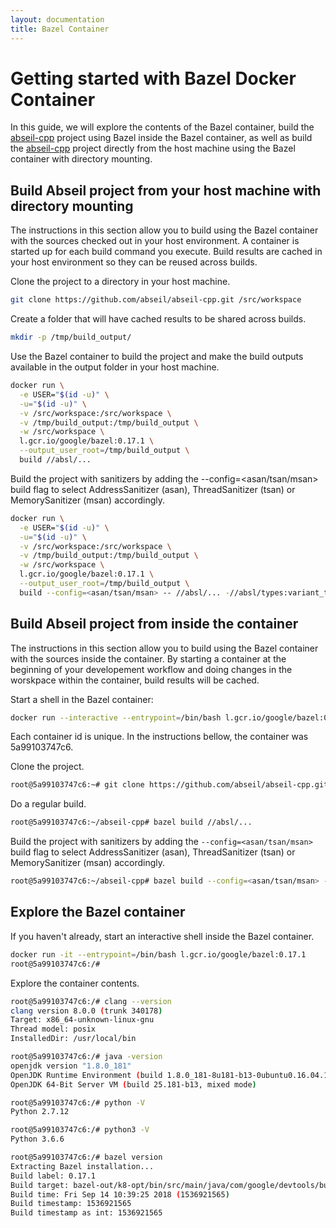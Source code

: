 ```yaml
---
layout: documentation
title: Bazel Container
---
```


# Getting started with Bazel Docker Container

In this guide, we will explore the contents of the Bazel container, build the
[abseil-cpp](https://github.com/abseil/abseil-cpp) project using Bazel inside
the Bazel container, as well as build the
[abseil-cpp](https://github.com/abseil/abseil-cpp) project directly from the
host machine using the Bazel container with directory mounting.

## Build Abseil project from your host machine with directory mounting

The instructions in this section allow you to build using the Bazel container
with the sources checked out in your host environment. A container is started up
for each build command you execute. Build results are cached in your host
environment so they can be reused across builds.

Clone the project to a directory in your host machine.

```bash
git clone https://github.com/abseil/abseil-cpp.git /src/workspace
```

Create a folder that will have cached results to be shared across builds.

```bash
mkdir -p /tmp/build_output/
```

Use the Bazel container to build the project and make the build
outputs available in the output folder in your host machine.

```bash
docker run \
  -e USER="$(id -u)" \
  -u="$(id -u)" \
  -v /src/workspace:/src/workspace \
  -v /tmp/build_output:/tmp/build_output \
  -w /src/workspace \
  l.gcr.io/google/bazel:0.17.1 \
  --output_user_root=/tmp/build_output \
  build //absl/...
```

Build the project with sanitizers by adding the --config=<asan/tsan/msan> build
flag to select AddressSanitizer (asan), ThreadSanitizer (tsan) or
MemorySanitizer (msan) accordingly.

```bash
docker run \
  -e USER="$(id -u)" \
  -u="$(id -u)" \
  -v /src/workspace:/src/workspace \
  -v /tmp/build_output:/tmp/build_output \
  -w /src/workspace \
  l.gcr.io/google/bazel:0.17.1 \
  --output_user_root=/tmp/build_output \
  build --config=<asan/tsan/msan> -- //absl/... -//absl/types:variant_test
```

## Build Abseil project from inside the container

The instructions in this section allow you to build using the Bazel container
with the sources inside the container. By starting a container at the beginning
of your developement workflow and doing changes in the worskpace within the
container, build results will be cached.

Start a shell in the Bazel container:

```bash
docker run --interactive --entrypoint=/bin/bash l.gcr.io/google/bazel:0.17.1
```

Each container id is unique. In the instructions bellow, the container was 5a99103747c6.

Clone the project.

```bash
root@5a99103747c6:~# git clone https://github.com/abseil/abseil-cpp.git && cd abseil-cpp/
```

Do a regular build.

```bash
root@5a99103747c6:~/abseil-cpp# bazel build //absl/...
```

Build the project with sanitizers by adding the `--config=<asan/tsan/msan>` build
flag to select AddressSanitizer (asan), ThreadSanitizer (tsan) or
MemorySanitizer (msan) accordingly.

```bash
root@5a99103747c6:~/abseil-cpp# bazel build --config=<asan/tsan/msan> -- //absl/... -//absl/types:variant_test
```

## Explore the Bazel container

If you haven't already, start an interactive shell inside the Bazel container.

```bash
docker run -it --entrypoint=/bin/bash l.gcr.io/google/bazel:0.17.1
root@5a99103747c6:/#
```

Explore the container contents.

```bash
root@5a99103747c6:/# clang --version
clang version 8.0.0 (trunk 340178)
Target: x86_64-unknown-linux-gnu
Thread model: posix
InstalledDir: /usr/local/bin

root@5a99103747c6:/# java -version
openjdk version "1.8.0_181"
OpenJDK Runtime Environment (build 1.8.0_181-8u181-b13-0ubuntu0.16.04.1-b13)
OpenJDK 64-Bit Server VM (build 25.181-b13, mixed mode)

root@5a99103747c6:/# python -V
Python 2.7.12

root@5a99103747c6:/# python3 -V
Python 3.6.6

root@5a99103747c6:/# bazel version
Extracting Bazel installation...
Build label: 0.17.1
Build target: bazel-out/k8-opt/bin/src/main/java/com/google/devtools/build/lib/bazel/BazelServer_deploy.jar
Build time: Fri Sep 14 10:39:25 2018 (1536921565)
Build timestamp: 1536921565
Build timestamp as int: 1536921565
```

